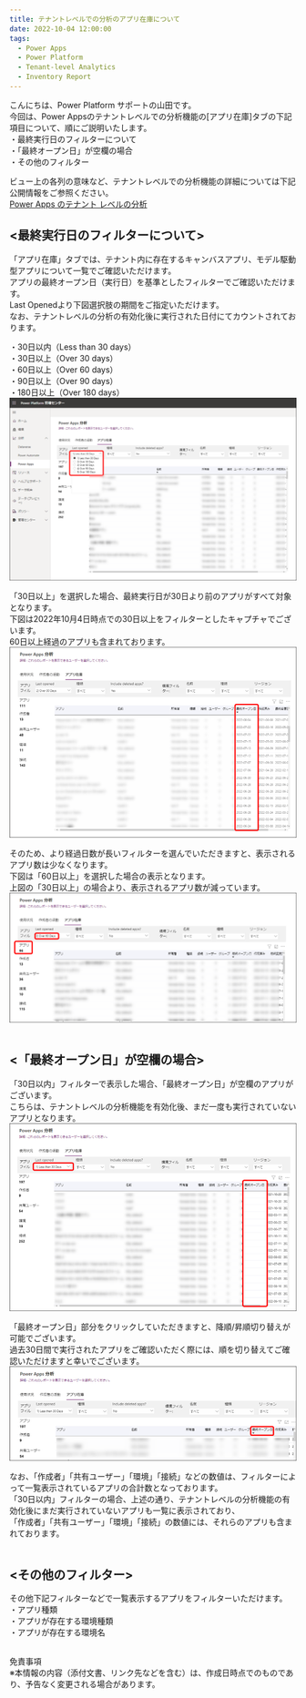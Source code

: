 ```yaml
---
title: テナントレベルでの分析のアプリ在庫について
date: 2022-10-04 12:00:00
tags:
  - Power Apps
  - Power Platform
  - Tenant-level Analytics
  - Inventory Report
---
```


こんにちは、Power Platform サポートの山田です。<br>
今回は、Power Appsのテナントレベルでの分析機能の[アプリ在庫]タブの下記項目について、順にご説明いたします。  
・最終実行日のフィルターについて  
・「最終オープン日」が空欄の場合  
・その他のフィルター

ビュー上の各列の意味など、テナントレベルでの分析機能の詳細については下記公開情報をご参照ください。  
[Power Apps のテナント レベルの分析](https://learn.microsoft.com/ja-jp/power-platform/admin/powerapps-analytics-reports)   

<!-- more -->  
## **<最終実行日のフィルターについて>**
「アプリ在庫」タブでは、テナント内に存在するキャンバスアプリ、モデル駆動型アプリについて一覧でご確認いただけます。  
アプリの最終オープン日（実行日）を基準としたフィルターでご確認いただけます。  
Last Openedより下図選択肢の期間をご指定いただけます。    
なお、テナントレベルの分析の有効化後に実行された日付にてカウントされております。
<br>

・30日以内（Less than 30 days）  
・30日以上（Over 30 days）  
・60日以上（Over 60 days）  
・90日以上（Over 90 days）  
・180日以上（Over 180 days）  
![](./inventory-report/date-option.png)
<br>

「30日以上」を選択した場合、最終実行日が30日より前のアプリがすべて対象となります。  
下図は2022年10月4日時点での30日以上をフィルターとしたキャプチャでございます。   
60日以上経過のアプリも含まれております。  
![](./inventory-report/over30days.png)
<br>

そのため、より経過日数が長いフィルターを選んでいただきますと、表示されるアプリ数は少なくなります。  
下図は「60日以上」を選択した場合の表示となります。  
上図の「30日以上」の場合より、表示されるアプリ数が減っています。  
![](./inventory-report/over60days.png)
<br><br>

## **<「最終オープン日」が空欄の場合>**  
「30日以内」フィルターで表示した場合、「最終オープン日」が空欄のアプリがございます。  
こちらは、テナントレベルの分析機能を有効化後、まだ一度も実行されていないアプリとなります。  
![](./inventory-report/empty-last-opend.png)
<br>

「最終オープン日」部分をクリックしていただきますと、降順/昇順切り替えが可能でございます。   
過去30日間で実行されたアプリをご確認いただく際には、順を切り替えてご確認いただけますと幸いでございます。  
![](./inventory-report/last-opened-order.png)
<br>

なお、「作成者」「共有ユーザー」「環境」「接続」などの数値は、フィルターによって一覧表示されているアプリの合計数となっております。   
「30日以内」フィルターの場合、上述の通り、テナントレベルの分析機能の有効化後にまだ実行されていないアプリも一覧に表示されており、   
「作成者」「共有ユーザー」「環境」「接続」の数値には、それらのアプリも含まれております。 
<br>
<br>

## **<その他のフィルター>**
その他下記フィルターなどで一覧表示するアプリをフィルターいただけます。  
・アプリ種類   
・アプリが存在する環境種類  
・アプリが存在する環境名
<br>
<br>

免責事項  
※本情報の内容（添付文書、リンク先などを含む）は、作成日時点でのものであり、予告なく変更される場合があります。<br>

